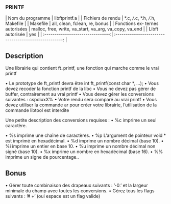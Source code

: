 ### PRINTF

| Nom du programme                  | libftprintf.a                                          |
| Fichiers de rendu                 | *.c, */*.c, *.h, */*.h, Makefile                       |
| Makefile                          | all, clean, fclean, re, bonus                          |
| Fonctions ex- ternes autorisées   | malloc, free, write, va_start, va_arg, va_copy, va_end |
| Libft autorisée                   | yes                                                    |
| :--------------------------------:| :----------------------------------------------------: |
## Description

Une librairie qui contient ft_printf, une fonction qui marche comme le vrai printf

• Le prototype de ft_printf devra être int ft_printf(const char *, ...);
• Vous devez recoder la fonction printf de la libc
• Vous ne devez pas gérer de buffer, contrairement au vrai printf
• Vous devez gérer les conversions suivantes : cspdiuxX%
• Votre rendu sera comparé au vrai printf
• Vous devez utiliser la commande ar pour créer votre librairie, l’utilisation de la commande libtool est interdite

Une petite description des conversions requises : • %c imprime un seul caractère.

• %s imprime une chaîne de caractères.
• %p L’argument de pointeur void * est imprimé en hexadécimal. • %d imprime un nombre décimal (base 10).
• %i imprime un entier en base 10.
• %u imprime un nombre décimal non signé (base 10).
• %x imprime un nombre en hexadécimal (base 16).
• %% imprime un signe de pourcentage..

## Bonus 

• Gérer toute combinaison des drapeaux suivants : ’-0.’ et la largeur minimale du champ avec toutes les conversions.
• Gérez tous les flags suivants : ’# +’ (oui espace est un flag valide)